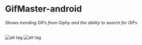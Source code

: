 # GifMaster-android

###### Shows trending GIFs from Giphy and the ability to search for GIFs

![alt tag](https://cloud.githubusercontent.com/assets/2235307/18415242/8de57026-77b9-11e6-885f-ec55bee957df.png)
![alt tag](https://cloud.githubusercontent.com/assets/2235307/18415243/8dec121e-77b9-11e6-8cec-c258a0183da0.png)
